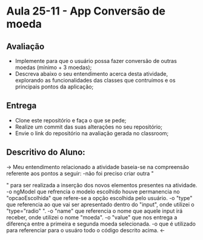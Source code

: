 # Aula 25-11 - App Conversão de moeda

## Avaliação

* Implemente para que o usuário possa fazer conversão de outras moedas (mínimo + 3 moedas);
* Descreva abaixo o seu entendimento acerca desta atividade, explorando as funcionalidades das classes que contruímos e os principais pontos da aplicação;

## Entrega

* Clone este repositório e faça o que se pede;
* Realize um commit das suas alterações no seu repositório;
* Envie o link do repositório na avaliação gerada no classroom;

## Descritivo do Aluno:

-> Meu entendimento relacionado  a atividade baseia-se na compreensão referente aos pontos a seguir: 
-não foi preciso criar outra "<div></div>" para ser realizada a inserção dos novos elementos presentes 
na atividade. 
-o ngModel que refrencia o modelo escolhido houve permanencia no "opcaoEscolhida" que refere-se a opção
escolhida pelo usuário.
-o "type" que referencia ao que vai ser apresentado dentro do "input", onde utilizei o "type="radio" ".
-o "name" que referencia o nome que aquele input irá receber, onde utilizei o nome "moeda".
-o "value" que nos entrega a diferença entre a primeira e segunda moeda selecionada.
-o <span></span> que é utilizado para referenciar para o usuáro todo o código descrito acima. <-

